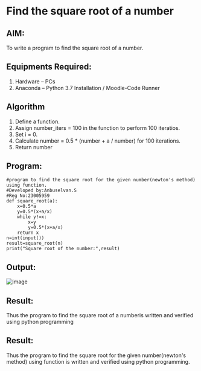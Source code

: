 # Find the square root of a number

## AIM:
To write a program to find the square root of a number.

## Equipments Required:
1. Hardware – PCs
2. Anaconda – Python 3.7 Installation / Moodle-Code Runner

## Algorithm
1. Define a function.
2. Assign number_iters = 100 in the function to perform 100 iteratios.
3. Set i = 0.
4. Calculate  number = 0.5 * (number + a / number) for 100 iterations.
5. Return number

## Program:
```
#program to find the square root for the given number(newton's method) using function.
#Developed by:Anbuselvan.S
#Reg No:23005959
def square_root(a):
    x=0.5*a
    y=0.5*(x+a/x)
    while y!=x:
        x=y
        y=0.5*(x+a/x)
    return x
n=int(input())  
result=square_root(n)
print("Square root of the number:",result)
```

## Output:
![image](https://github.com/anbuselvan1519/Square-root-of-a-number/assets/139841744/0cc671fd-0b35-414b-8e73-d84fe3a72cec)

## Result:
Thus the program to find the square root of a numberis written and verified using python programming



## Result:
Thus the program to find the square root for the given number(newton's method) using function is written and verified using python programming.

